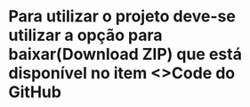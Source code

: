 # Para utilizar o projeto deve-se utilizar a opção para baixar(Download ZIP) que está disponível no item <>Code do GitHub
